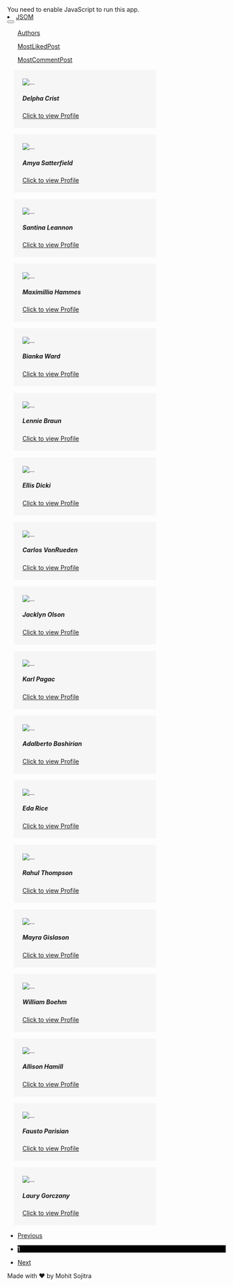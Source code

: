 <!DOCTYPE html>
<!-- saved from url=(0038)https://react-blog-website.vercel.app/ -->
<html lang="en"><head><meta http-equiv="Content-Type" content="text/html; charset=UTF-8"><link rel="icon" href="https://react-blog-website.vercel.app/favicon.ico"><meta name="viewport" content="width=device-width,initial-scale=1"><meta name="theme-color" content="#000000"><meta name="description" content="Web site created using create-react-app"><link rel="apple-touch-icon" href="https://react-blog-website.vercel.app/logo192.png"><link rel="manifest" href="https://react-blog-website.vercel.app/manifest.json"><title>React App</title><link href="./React App_files/2.829c9cb5.chunk.css" rel="stylesheet"><link href="./React App_files/main.5edbe5f8.chunk.css" rel="stylesheet"><style type="text/css">.keyword-info-container {
  box-sizing: border-box;
  width: 100%;
  margin-bottom: 20px;
  font-size: 12px;
  border-bottom: 1px solid #dee1e5;
}

.keyword-info-container.youtube {
  margin-bottom: 0;
  border-bottom: none;
}

.keyword-info-container .title {
  color: #26282d;
  font-size: 17px;
  font-weight: bold;
}

.keyword-info-container .tabs {
  list-style: none;
  display: flex;
  justify-content: flex-start;
  border-bottom: 1px solid #dee1e5;
  margin-top: -10px;
  padding: 0px 16px;
  align-items: center;
}
.keyword-info-container .tabs li {
  padding: 8px;
  padding-left: 0;
  color: #000;
  cursor: pointer;
  font-size: 12px;
}
.keyword-info-container .tabs li.small {
  font-size: 10px;
}
.keyword-info-container .tabs li:last-child {
  overflow: hidden;
}

.keyword-info-container .tabs li.active {
  color: #4285f4;
}

table.keyword-info-table {
  border-collapse: collapse;
  width: 100%;
  color: #000;
  font-size: 12px;
  position: relative;
}

.keyword-info-table thead {
  height: 50px;
}

.keyword-info-table th {
  padding: 10px;
  padding-left: 0;
  font-weight: bold;
  color: #000000;
  font-size: 12px;
}

.keyword-info-table th:first-child {
  padding-left: 16px;
}

.keyword-info-table th:last-child {
  padding-right: 16px;
}

.keyword-info-table td {
  border-bottom: 1px solid #dee1e5;
  padding: 10px;
  padding-left: 0;
  height: 50px;
  box-sizing: border-box;
}

.keyword-info-table td:first-child {
  padding-left: 16px;
}

.keyword-info-table td:last-child {
  padding-right: 16px;
}

.keyword-info-table tfoot tr {
  background-color: #dee1e544;
}

.keyword-info-table tfoot tr:last-child td {
  border-bottom: none;
}

.ubersuggest-button {
  color: #0086f7;
  font-family: Arial;
  font-size: 14px;
  font-weight: bold;
  line-height: 29px;
  padding: 8px 30px;
  border: 1px solid #0086f7;
  background-color: #ffffff;
  border-radius: 2px;
  outline: none;
  border: none;
  cursor: pointer;
  margin: 4px;
}

.ubersuggest-logo-wrapper {
  display: flex;
  align-items: center;
  justify-content: flex-end;
  margin: 10px 10px 0 0;
  font-weight: bold;
  color: #26282d;
}

.ubersuggest-logo {
  width: 182px;
  height: 33px;
  cursor: pointer;
}

.keyword-info-container .row {
  display: flex;
  justify-content: space-between;
  align-items: center;
  margin: 0;
  padding: 20px 16px;
  border-top: 1px solid #dee1e5;
}

.header h2 {
  color: #000000;
  font-family: Geomanist;
  font-size: 24px;
  font-weight: 500;
}

/*
Youtube Dark theme styling
*/
html[dark] .keyword-info-container .title {
  color: #fff;
}

html[dark] .keyword-info-container .tabs {
  border-color: #ffffff0d;
}

html[dark] .keyword-info-container .tabs li {
  color: #fff;
}

html[dark] .keyword-info-container .tabs li.active {
  color: #4285f4;
}

html[dark] table.keyword-info-table {
  color: #fff;
}

html[dark] .keyword-info-table th {
  color: #fff;
}

html[dark] .keyword-info-table tfoot tr {
  background-color: #3d3d3d;
}

html[dark] .keyword-info-table tfoot tr:last-child td .button-arrow {
  border-color: #fff;
}

.keyword-info-table tfoot tr:last-child td .button-arrow.disabled {
  border-color: #9b9b9b !important;
}

/*
Google Dark theme styling
*/

body[data-dt='1'] .keyword-info-container .title {
  color: #fff;
}

body[data-dt='1'] .keyword-info-container .tabs {
  border-color: #ffffff0d;
}

body[data-dt='1'] .keyword-info-container .tabs li {
  color: #fff;
}

body[data-dt='1'] .keyword-info-container .tabs li.active {
  color: #4285f4;
}

body[data-dt='1'] table.keyword-info-table {
  color: #fff;
}

body[data-dt='1'] .keyword-info-table th {
  color: #fff;
}

body[data-dt='1'] .keyword-info-table tfoot tr {
  background-color: #3d3d3d;
}

body[data-dt='1'] .keyword-info-table tfoot tr:last-child td .button-arrow {
  border-color: #fff;
}
</style><style type="text/css">.tippy-box[data-theme~='transparent'] {
  background-color: transparent;
  background-clip: padding-box;
  border: none;
  color: #333;
  box-shadow: none;
}
.tippy-box[data-theme~='transparent'] > .tippy-backdrop {
  background-color: transparent;
}
.tippy-box[data-theme~='transparent'] > .tippy-arrow:after,
.tippy-box[data-theme~='transparent'] > .tippy-svg-arrow:after {
  content: '';
  position: absolute;
  z-index: -1;
}
.tippy-box[data-theme~='transparent'] > .tippy-arrow:after {
  border-color: transparent;
  border-style: solid;
}
.tippy-box[data-theme~='transparent'][data-placement^='top']
  > .tippy-arrow:before {
  border-top-color: transparent;
}
.tippy-box[data-theme~='transparent'][data-placement^='top']
  > .tippy-arrow:after {
  border-top-color: transparent;
  border-width: 7px 7px 0;
  top: 17px;
  left: 1px;
}
.tippy-box[data-theme~='transparent'][data-placement^='top']
  > .tippy-svg-arrow
  > svg {
  top: 16px;
}
.tippy-box[data-theme~='transparent'][data-placement^='top']
  > .tippy-svg-arrow:after {
  top: 17px;
}
.tippy-box[data-theme~='transparent'][data-placement^='bottom']
  > .tippy-arrow:before {
  border-bottom-color: transparent;
  bottom: 16px;
}
.tippy-box[data-theme~='transparent'][data-placement^='bottom']
  > .tippy-arrow:after {
  border-bottom-color: transparent;
  border-width: 0 7px 7px;
  bottom: 17px;
  left: 1px;
}
.tippy-box[data-theme~='transparent'][data-placement^='bottom']
  > .tippy-svg-arrow
  > svg {
  bottom: 16px;
}
.tippy-box[data-theme~='transparent'][data-placement^='bottom']
  > .tippy-svg-arrow:after {
  bottom: 17px;
}
.tippy-box[data-theme~='transparent'][data-placement^='left']
  > .tippy-arrow:before {
  border-left-color: transparent;
}
.tippy-box[data-theme~='transparent'][data-placement^='left']
  > .tippy-arrow:after {
  border-left-color: transparent;
  border-width: 7px 0 7px 7px;
  left: 17px;
  top: 1px;
}
.tippy-box[data-theme~='transparent'][data-placement^='left']
  > .tippy-svg-arrow
  > svg {
  left: 11px;
}
.tippy-box[data-theme~='transparent'][data-placement^='left']
  > .tippy-svg-arrow:after {
  left: 12px;
}
.tippy-box[data-theme~='transparent'][data-placement^='right']
  > .tippy-arrow:before {
  border-right-color: transparent;
  right: 16px;
}
.tippy-box[data-theme~='transparent'][data-placement^='right']
  > .tippy-arrow:after {
  border-width: 7px 7px 7px 0;
  right: 17px;
  top: 1px;
  border-right-color: transparent;
}
.tippy-box[data-theme~='transparent'][data-placement^='right']
  > .tippy-svg-arrow
  > svg {
  right: 11px;
}
.tippy-box[data-theme~='transparent'][data-placement^='right']
  > .tippy-svg-arrow:after {
  right: 12px;
}
.tippy-box[data-theme~='transparent'] > .tippy-svg-arrow {
  fill: transparent;
}
.tippy-box[data-theme~='transparent'] > .tippy-svg-arrow:after {
  /* background-image: url(data:image/svg+xml;base64,PHN2ZyB3aWR0aD0iMTYiIGhlaWdodD0iNiIgeG1sbnM9Imh0dHA6Ly93d3cudzMub3JnLzIwMDAvc3ZnIj48cGF0aCBkPSJNMCA2czEuNzk2LS4wMTMgNC42Ny0zLjYxNUM1Ljg1MS45IDYuOTMuMDA2IDggMGMxLjA3LS4wMDYgMi4xNDguODg3IDMuMzQzIDIuMzg1QzE0LjIzMyA2LjAwNSAxNiA2IDE2IDZIMHoiIGZpbGw9InJnYmEoMCwgOCwgMTYsIDAuMikiLz48L3N2Zz4=); */
  background-size: 16px 6px;
  width: 16px;
  height: 6px;
}
</style><style type="text/css">.tippy-box[data-animation=fade][data-state=hidden]{opacity:0}[data-tippy-root]{max-width:calc(100vw - 10px)}.tippy-box{position:relative;background-color:#333;color:#fff;border-radius:4px;font-size:14px;line-height:1.4;outline:0;transition-property:transform,visibility,opacity}.tippy-box[data-placement^=top]>.tippy-arrow{bottom:0}.tippy-box[data-placement^=top]>.tippy-arrow:before{bottom:-7px;left:0;border-width:8px 8px 0;border-top-color:initial;transform-origin:center top}.tippy-box[data-placement^=bottom]>.tippy-arrow{top:0}.tippy-box[data-placement^=bottom]>.tippy-arrow:before{top:-7px;left:0;border-width:0 8px 8px;border-bottom-color:initial;transform-origin:center bottom}.tippy-box[data-placement^=left]>.tippy-arrow{right:0}.tippy-box[data-placement^=left]>.tippy-arrow:before{border-width:8px 0 8px 8px;border-left-color:initial;right:-7px;transform-origin:center left}.tippy-box[data-placement^=right]>.tippy-arrow{left:0}.tippy-box[data-placement^=right]>.tippy-arrow:before{left:-7px;border-width:8px 8px 8px 0;border-right-color:initial;transform-origin:center right}.tippy-box[data-inertia][data-state=visible]{transition-timing-function:cubic-bezier(.54,1.5,.38,1.11)}.tippy-arrow{width:16px;height:16px;color:#333}.tippy-arrow:before{content:"";position:absolute;border-color:transparent;border-style:solid}.tippy-content{position:relative;padding:5px 9px;z-index:1}</style><style type="text/css">.tippy-box[data-theme~=light]{color:#26323d;box-shadow:0 0 20px 4px rgba(154,161,177,.15),0 4px 80px -8px rgba(36,40,47,.25),0 4px 4px -2px rgba(91,94,105,.15);background-color:#fff}.tippy-box[data-theme~=light][data-placement^=top]>.tippy-arrow:before{border-top-color:#fff}.tippy-box[data-theme~=light][data-placement^=bottom]>.tippy-arrow:before{border-bottom-color:#fff}.tippy-box[data-theme~=light][data-placement^=left]>.tippy-arrow:before{border-left-color:#fff}.tippy-box[data-theme~=light][data-placement^=right]>.tippy-arrow:before{border-right-color:#fff}.tippy-box[data-theme~=light]>.tippy-backdrop{background-color:#fff}.tippy-box[data-theme~=light]>.tippy-svg-arrow{fill:#fff}</style><style type="text/css">.ubersuggest-header-container {
  box-sizing: border-box;
  width: 100%;
  font-size: 12px;
}

.ubersuggest-header-container .row {
  margin: 0;
  padding: 15px 16px 15px 16px;
  display: flex;
  justify-content: space-between;
  align-items: center;
  min-height: 30px;
}

.ue-enable {
  display: block;
}

.ue-disable {
  display: none !important;
}

.ubersuggest-header-container .settings {
  display: flex;
  align-items: center;
  margin-right: 18px;
}
.ubersuggest-header-container .settings-label {
  margin-right: 21px;
}

.ubersuggest-header-container .settings-icon {
  width: 21px;
  height: 21px;
  margin-right: 7px;
}
</style><style type="text/css">.keyword-info-section {
  color: #26282d;
  font-family: Arial;
  font-size: 12px;
  padding: 8px 0 10px 8px;
  display: flex;
  align-items: center;
}

.keyword-info-section.hidden {
  display: none;
}

.keyword-info-section.google {
  background-color: #fff;
}

body[data-dt='1'] .keyword-info-section.google {
  background-color: #303134;
}

.keyword-info-section.youtube {
  margin-right: 15px;
  padding: 0 0 0 10px;
  height: 100%;
  background-color: #fff;
}

.keyword-info-section.amazon {
  padding: 13px 0;
  background-color: #fff;
}
</style><style type="text/css">.kw-overview-container {
  box-sizing: border-box;
  width: 673px;
  padding: 0;
  margin: 0;
  margin-top: 14px;
  font-size: 12px;
  font-family: Arial;
}
.kw-overview-container.youtube {
  box-sizing: border-box;
  width: 100%;
  padding: 0;
  margin: 0;
  font-size: 12px;
}
</style><style type="text/css">.bl-info-container {
  box-sizing: border-box;
  width: 100%;
  padding: 0;
  margin: 0;
  font-size: 12px;
}
.bl-info-header {
  display: flex;
  height: 24px;
  width: 100%;
  padding: 0;
  justify-content: space-between;
  cursor: pointer;
  box-sizing: border-box;
  margin-bottom: 5px;
}

.bl-info-header .row {
  display: flex;
  margin: 0;
  width: 100%;
  justify-content: space-between;
}

.bl-info-header .row.youtube {
  justify-content: flex-start;
}

.bl-info-content,
.kw-info-content {
  width: 100%;
  display: flex;
  flex-direction: column;
  border: 1px solid #dee1e5;
  border-radius: 8px;
  padding-top: 0;
}

body[data-dt='1'] .kw-info-content,
body[data-dt='1'] .bl-info-content {
  background: #2a2a2a;
  border-color: #2a2a2a;
}

.bl-info-content img.loading {
  width: 50px;
  margin: 0 auto;
  margin-bottom: 10px;
}

.kw-info-content img.loading {
  width: 50px;
  margin: 0 auto;
  margin-top: 10px;
  margin-bottom: 10px;
}

table.bl-info-table,
table.kw-info-table {
  border-collapse: collapse;
  width: 100%;
  color: #808185;
  font-size: 12px;
}

body[data-dt='1'] table.bl-info-table,
body[data-dt='1'] table.kw-info-table {
  color: #fff;
}

.bl-info-table thead,
.kw-info-table thead {
  height: 50px;
}

.bl-info-table tr,
.kw-info-table tr {
  width: 100%;
  max-width: 600px;
}

.bl-info-table th,
.kw-info-table th {
  padding: 10px;
  padding-left: 0;
  font-weight: bold;
  color: #000000;
  font-size: 11px;
  border-bottom: 1px solid #dee1e5;
}

body[data-dt='1'] .bl-info-table th,
body[data-dt='1'] .kw-info-table th {
  color: #fff;
}

.bl-info-table th:first-child,
.kw-info-table th:first-child {
  padding-left: 16px;
}

.bl-info-table th:last-child,
.kw-info-table th:last-child {
  border-right: none;
  padding-right: 16px;
}

.bl-info-table td,
.kw-info-table td {
  border-bottom: 1px solid #dee1e5;
  padding: 10px;
  padding-left: 0;
  max-width: 0;
  overflow: hidden;
  text-overflow: ellipsis;
  white-space: nowrap;
  color: #000;
}

body[data-dt='1'] .bl-info-table td,
body[data-dt='1'] .kw-info-table td {
  color: #fff;
}

.bl-info-table td:first-child,
.kw-info-table td:first-child {
  border-left: none;
  padding-left: 16px;
}

.bl-info-table td:last-child,
.kw-info-table td:last-child {
  border-right: none;
  padding-right: 16px;
}

.bl-info-table tfoot tr:last-child td,
.kw-info-table tfoot tr:last-child td {
  border-bottom: none;
}

.bl-info-container .row {
  display: flex;
  justify-content: space-between;
  align-items: center;
  margin-top: 10px;
  margin-bottom: 20px;
}
</style><style type="text/css">.statistics-graph-container {
  box-sizing: border-box;
  width: 100%;
  margin-bottom: 5px;
  font-size: 12px;
  padding: 0px 16px;
}

.statistics-graph-container .row {
  display: flex;
  justify-content: space-between;
  align-items: center;
  margin: 10px 0 20px 0;
}

.statistics-graph-container .row .title {
  color: #26282d;
  font-size: 17px;
  font-weight: bold;
}

.statistics-graph-container .tabs {
  list-style: none;
  display: flex;
  justify-content: flex-start;
  border-bottom: 1px solid #dee1e5;
  margin: 0 -16px;
  margin-bottom: 10px;
  margin-top: -10px;
  padding: 0px 16px;
}

.statistics-graph-container .tabs li {
  display: flex;
  align-items: center;
  padding: 8px 16px;
  color: #000;
  cursor: pointer;
  font-size: 13px;
  border-bottom: 3px solid transparent;
}

.statistics-graph-container .tabs li:first-child {
  margin-left: -16px;
}

.statistics-graph-container .tabs li.active {
  color: #4285f4;
  border-bottom: 3px solid #4285f4;
}

/* Google Dark Theme */
body[data-dt='1'] .statistics-graph-container .row .title {
  color: #fff;
}

body[data-dt='1'] .statistics-graph-container .tabs {
  border-bottom: 1px solid #dee1e5;
}

body[data-dt='1'] .statistics-graph-container .tabs li {
  color: #fff;
}

body[data-dt='1'] .statistics-graph-container .tabs li.active {
  color: #fff;
  border-bottom: 3px solid #fff;
}
</style></head><body><noscript>You need to enable JavaScript to run this app.</noscript><div id="root"><div class="App"><div class="navBar1"><nav class="fixed-top d-flex justify-content-between navbar navbar-expand-md navbar-dark bg-dark"><li class="nav-item"><a class="text-white" href="https://react-blog-website.vercel.app/">JSOM</a></li><button aria-label="Toggle navigation" type="button" class="navbar-toggler" style="width: auto;"><span class="navbar-toggler-icon"></span></button><div class="collapse navbar-collapse" style="color: white; width: auto;"><ul class="ml-auto navbar-nav"><li class="nav-item"><a href="https://react-blog-website.vercel.app/"><p class="m-2 text-white"> Authors</p></a></li><li class="nav-item"><a href="https://react-blog-website.vercel.app/MostLikedPost"><p class="m-2 text-secondary"> MostLikedPost</p></a></li><li class="nav-item"><a href="https://react-blog-website.vercel.app/MostCommentPost"><p class=" m-2 text-secondary"> MostCommentPost</p></a></li></ul></div></nav></div><div><div class="container"><div class="row"><div class="col-12 col-sm-6 col-md-4"><div class="card specialCard mx-auto" style="width: 18rem; padding: 20px; background-color: rgb(246, 246, 246); border: none; margin: 15px;"><img src="./React App_files/Delpha Crist" class="card-img-top" alt="..."><div class="card-body text-center"><h5 class="card-title text-black-50">Delpha Crist</h5><a class="btn btn-primary text-white font-weight-bold" id="0" href="https://react-blog-website.vercel.app/Profile/0">Click to view Profile</a></div></div></div><div class="col-12 col-sm-6 col-md-4"><div class="card specialCard mx-auto" style="width: 18rem; padding: 20px; background-color: rgb(246, 246, 246); border: none; margin: 15px;"><img src="./React App_files/Amya Satterfield" class="card-img-top" alt="..."><div class="card-body text-center"><h5 class="card-title text-black-50">Amya Satterfield</h5><a class="btn btn-primary text-white font-weight-bold" id="1" href="https://react-blog-website.vercel.app/Profile/1">Click to view Profile</a></div></div></div><div class="col-12 col-sm-6 col-md-4"><div class="card specialCard mx-auto" style="width: 18rem; padding: 20px; background-color: rgb(246, 246, 246); border: none; margin: 15px;"><img src="./React App_files/Santina Leannon" class="card-img-top" alt="..."><div class="card-body text-center"><h5 class="card-title text-black-50">Santina Leannon</h5><a class="btn btn-primary text-white font-weight-bold" id="2" href="https://react-blog-website.vercel.app/Profile/2">Click to view Profile</a></div></div></div><div class="col-12 col-sm-6 col-md-4"><div class="card specialCard mx-auto" style="width: 18rem; padding: 20px; background-color: rgb(246, 246, 246); border: none; margin: 15px;"><img src="./React App_files/Maximillia Hammes" class="card-img-top" alt="..."><div class="card-body text-center"><h5 class="card-title text-black-50">Maximillia Hammes</h5><a class="btn btn-primary text-white font-weight-bold" id="3" href="https://react-blog-website.vercel.app/Profile/3">Click to view Profile</a></div></div></div><div class="col-12 col-sm-6 col-md-4"><div class="card specialCard mx-auto" style="width: 18rem; padding: 20px; background-color: rgb(246, 246, 246); border: none; margin: 15px;"><img src="./React App_files/Bianka Ward" class="card-img-top" alt="..."><div class="card-body text-center"><h5 class="card-title text-black-50">Bianka Ward</h5><a class="btn btn-primary text-white font-weight-bold" id="4" href="https://react-blog-website.vercel.app/Profile/4">Click to view Profile</a></div></div></div><div class="col-12 col-sm-6 col-md-4"><div class="card specialCard mx-auto" style="width: 18rem; padding: 20px; background-color: rgb(246, 246, 246); border: none; margin: 15px;"><img src="./React App_files/Lennie Braun" class="card-img-top" alt="..."><div class="card-body text-center"><h5 class="card-title text-black-50">Lennie Braun</h5><a class="btn btn-primary text-white font-weight-bold" id="5" href="https://react-blog-website.vercel.app/Profile/5">Click to view Profile</a></div></div></div><div class="col-12 col-sm-6 col-md-4"><div class="card specialCard mx-auto" style="width: 18rem; padding: 20px; background-color: rgb(246, 246, 246); border: none; margin: 15px;"><img src="./React App_files/Ellis Dicki" class="card-img-top" alt="..."><div class="card-body text-center"><h5 class="card-title text-black-50">Ellis Dicki</h5><a class="btn btn-primary text-white font-weight-bold" id="6" href="https://react-blog-website.vercel.app/Profile/6">Click to view Profile</a></div></div></div><div class="col-12 col-sm-6 col-md-4"><div class="card specialCard mx-auto" style="width: 18rem; padding: 20px; background-color: rgb(246, 246, 246); border: none; margin: 15px;"><img src="./React App_files/Carlos VonRueden" class="card-img-top" alt="..."><div class="card-body text-center"><h5 class="card-title text-black-50">Carlos VonRueden</h5><a class="btn btn-primary text-white font-weight-bold" id="7" href="https://react-blog-website.vercel.app/Profile/7">Click to view Profile</a></div></div></div><div class="col-12 col-sm-6 col-md-4"><div class="card specialCard mx-auto" style="width: 18rem; padding: 20px; background-color: rgb(246, 246, 246); border: none; margin: 15px;"><img src="./React App_files/Jacklyn Olson" class="card-img-top" alt="..."><div class="card-body text-center"><h5 class="card-title text-black-50">Jacklyn Olson</h5><a class="btn btn-primary text-white font-weight-bold" id="8" href="https://react-blog-website.vercel.app/Profile/8">Click to view Profile</a></div></div></div><div class="col-12 col-sm-6 col-md-4"><div class="card specialCard mx-auto" style="width: 18rem; padding: 20px; background-color: rgb(246, 246, 246); border: none; margin: 15px;"><img src="./React App_files/Karl Pagac" class="card-img-top" alt="..."><div class="card-body text-center"><h5 class="card-title text-black-50">Karl Pagac</h5><a class="btn btn-primary text-white font-weight-bold" id="9" href="https://react-blog-website.vercel.app/Profile/9">Click to view Profile</a></div></div></div><div class="col-12 col-sm-6 col-md-4"><div class="card specialCard mx-auto" style="width: 18rem; padding: 20px; background-color: rgb(246, 246, 246); border: none; margin: 15px;"><img src="./React App_files/Adalberto Bashirian" class="card-img-top" alt="..."><div class="card-body text-center"><h5 class="card-title text-black-50">Adalberto Bashirian</h5><a class="btn btn-primary text-white font-weight-bold" id="10" href="https://react-blog-website.vercel.app/Profile/10">Click to view Profile</a></div></div></div><div class="col-12 col-sm-6 col-md-4"><div class="card specialCard mx-auto" style="width: 18rem; padding: 20px; background-color: rgb(246, 246, 246); border: none; margin: 15px;"><img src="./React App_files/Eda Rice" class="card-img-top" alt="..."><div class="card-body text-center"><h5 class="card-title text-black-50">Eda Rice</h5><a class="btn btn-primary text-white font-weight-bold" id="11" href="https://react-blog-website.vercel.app/Profile/11">Click to view Profile</a></div></div></div><div class="col-12 col-sm-6 col-md-4"><div class="card specialCard mx-auto" style="width: 18rem; padding: 20px; background-color: rgb(246, 246, 246); border: none; margin: 15px;"><img src="./React App_files/Rahul Thompson" class="card-img-top" alt="..."><div class="card-body text-center"><h5 class="card-title text-black-50">Rahul Thompson</h5><a class="btn btn-primary text-white font-weight-bold" id="12" href="https://react-blog-website.vercel.app/Profile/12">Click to view Profile</a></div></div></div><div class="col-12 col-sm-6 col-md-4"><div class="card specialCard mx-auto" style="width: 18rem; padding: 20px; background-color: rgb(246, 246, 246); border: none; margin: 15px;"><img src="./React App_files/Mayra Gislason" class="card-img-top" alt="..."><div class="card-body text-center"><h5 class="card-title text-black-50">Mayra Gislason</h5><a class="btn btn-primary text-white font-weight-bold" id="13" href="https://react-blog-website.vercel.app/Profile/13">Click to view Profile</a></div></div></div><div class="col-12 col-sm-6 col-md-4"><div class="card specialCard mx-auto" style="width: 18rem; padding: 20px; background-color: rgb(246, 246, 246); border: none; margin: 15px;"><img src="./React App_files/William Boehm" class="card-img-top" alt="..."><div class="card-body text-center"><h5 class="card-title text-black-50">William Boehm</h5><a class="btn btn-primary text-white font-weight-bold" id="14" href="https://react-blog-website.vercel.app/Profile/14">Click to view Profile</a></div></div></div><div class="col-12 col-sm-6 col-md-4"><div class="card specialCard mx-auto" style="width: 18rem; padding: 20px; background-color: rgb(246, 246, 246); border: none; margin: 15px;"><img src="./React App_files/Allison Hamill" class="card-img-top" alt="..."><div class="card-body text-center"><h5 class="card-title text-black-50">Allison Hamill</h5><a class="btn btn-primary text-white font-weight-bold" id="15" href="https://react-blog-website.vercel.app/Profile/15">Click to view Profile</a></div></div></div><div class="col-12 col-sm-6 col-md-4"><div class="card specialCard mx-auto" style="width: 18rem; padding: 20px; background-color: rgb(246, 246, 246); border: none; margin: 15px;"><img src="./React App_files/Fausto Parisian" class="card-img-top" alt="..."><div class="card-body text-center"><h5 class="card-title text-black-50">Fausto Parisian</h5><a class="btn btn-primary text-white font-weight-bold" id="16" href="https://react-blog-website.vercel.app/Profile/16">Click to view Profile</a></div></div></div><div class="col-12 col-sm-6 col-md-4"><div class="card specialCard mx-auto" style="width: 18rem; padding: 20px; background-color: rgb(246, 246, 246); border: none; margin: 15px;"><img src="./React App_files/Laury Gorczany" class="card-img-top" alt="..."><div class="card-body text-center"><h5 class="card-title text-black-50">Laury Gorczany</h5><a class="btn btn-primary text-white font-weight-bold" id="17" href="https://react-blog-website.vercel.app/Profile/17">Click to view Profile</a></div></div></div></div><nav aria-label="Page navigation example"><ul class="pagination justify-content-center pagination-lg p-4"><li class="page-item disabled"><a class="page-link" href="https://react-blog-website.vercel.app/NaN">Previous</a></li><li class="page-item"><p class="page-link" style="background-color: black; color: white;">1</p></li><li class="page-item"><a class="page-link" href="https://react-blog-website.vercel.app/2">Next</a></li></ul></nav></div></div><div class="card-footer text-muted text-center font-weight-bolder p-5 m-2">Made with ♥ by Mohit Sojitra</div></div></div><script>!function(e){function r(r){for(var n,l,f=r[0],i=r[1],a=r[2],c=0,s=[];c<f.length;c++)l=f[c],Object.prototype.hasOwnProperty.call(o,l)&&o[l]&&s.push(o[l][0]),o[l]=0;for(n in i)Object.prototype.hasOwnProperty.call(i,n)&&(e[n]=i[n]);for(p&&p(r);s.length;)s.shift()();return u.push.apply(u,a||[]),t()}function t(){for(var e,r=0;r<u.length;r++){for(var t=u[r],n=!0,f=1;f<t.length;f++){var i=t[f];0!==o[i]&&(n=!1)}n&&(u.splice(r--,1),e=l(l.s=t[0]))}return e}var n={},o={1:0},u=[];function l(r){if(n[r])return n[r].exports;var t=n[r]={i:r,l:!1,exports:{}};return e[r].call(t.exports,t,t.exports,l),t.l=!0,t.exports}l.m=e,l.c=n,l.d=function(e,r,t){l.o(e,r)||Object.defineProperty(e,r,{enumerable:!0,get:t})},l.r=function(e){"undefined"!=typeof Symbol&&Symbol.toStringTag&&Object.defineProperty(e,Symbol.toStringTag,{value:"Module"}),Object.defineProperty(e,"__esModule",{value:!0})},l.t=function(e,r){if(1&r&&(e=l(e)),8&r)return e;if(4&r&&"object"==typeof e&&e&&e.__esModule)return e;var t=Object.create(null);if(l.r(t),Object.defineProperty(t,"default",{enumerable:!0,value:e}),2&r&&"string"!=typeof e)for(var n in e)l.d(t,n,function(r){return e[r]}.bind(null,n));return t},l.n=function(e){var r=e&&e.__esModule?function(){return e.default}:function(){return e};return l.d(r,"a",r),r},l.o=function(e,r){return Object.prototype.hasOwnProperty.call(e,r)},l.p="/";var f=this.webpackJsonpblog=this.webpackJsonpblog||[],i=f.push.bind(f);f.push=r,f=f.slice();for(var a=0;a<f.length;a++)r(f[a]);var p=i;t()}([])</script><script src="./React App_files/2.ba08cb1b.chunk.js.download"></script><script src="./React App_files/main.07be64a8.chunk.js.download"></script><div class="ue-sidebar-container"></div></body></html>
